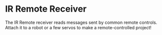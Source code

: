 # IR Remote Receiver

The IR Remote receiver reads messages sent by common remote controls. Attach it to a robot or a few servos to make a remote-controlled project!
